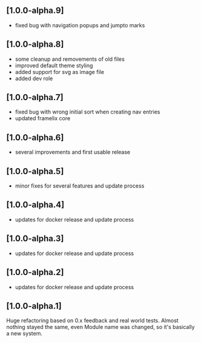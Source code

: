 ## [1.0.0-alpha.9]

* fixed bug with navigation popups and jumpto marks

## [1.0.0-alpha.8]

* some cleanup and removements of old files
* improved default theme styling
* added support for svg as image file
* added dev role

## [1.0.0-alpha.7]

* fixed bug with wrong initial sort when creating nav entries
* updated framelix core

## [1.0.0-alpha.6]

* several improvements and first usable release

## [1.0.0-alpha.5]

* minor fixes for several features and update process

## [1.0.0-alpha.4]

* updates for docker release and update process

## [1.0.0-alpha.3]

* updates for docker release and update process

## [1.0.0-alpha.2]

* updates for docker release and update process

## [1.0.0-alpha.1]

Huge refactoring based on 0.x feedback and real world tests. Almost nothing stayed the same, even Module name was
changed, so it's basically a new system.